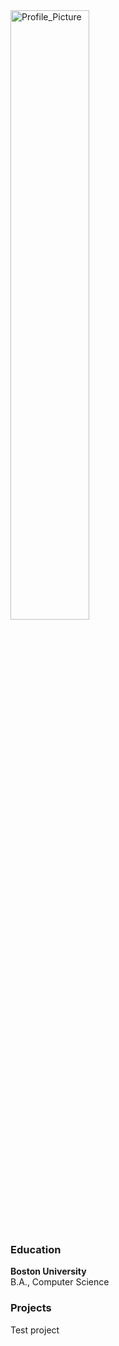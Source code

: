 <img src="/assets/images/Profile_Picture.jpg" alt="Profile_Picture" width=50% length=50% />

### Education
**Boston University**  
B.A., Computer Science

### Projects

Test project

